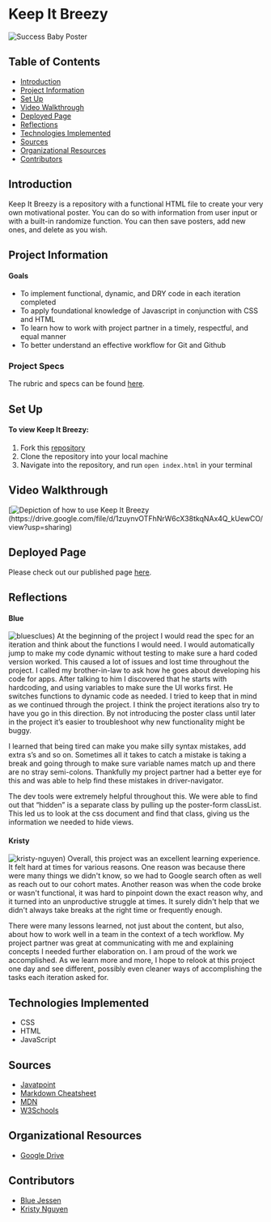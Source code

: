 # Keep It Breezy

![Success Baby Poster](readme-imgs/SuccessBaby.png)

## Table of Contents
- [Introduction](#Introduction)
- [Project Information](#Project-Information)
- [Set Up](#Set-Up)
- [Video Walkthrough](#Video-Walkthrough)
- [Deployed Page](#Deployed-Page)
- [Reflections](#Reflections)
- [Technologies Implemented](#Technologies-Implemented)
- [Sources](#Sources)
- [Organizational Resources](#Organizations-Resources)
- [Contributors](#Contributors)

## Introduction
Keep It Breezy is a repository with a functional HTML file to create your very own motivational poster. You can do so with information
from user input or with a built-in randomize function. You can then save posters, add new ones, and delete as you wish.

## Project Information
#### Goals
- To implement functional, dynamic, and DRY code in each iteration completed
- To apply foundational knowledge of Javascript in conjunction with CSS and HTML
- To learn how to work with project partner in a timely, respectful, and equal manner
- To better understand an effective workflow for Git and Github
### Project Specs
The rubric and specs can be found [here](https://frontend.turing.edu/projects/module-1/hang-in-there-v2.html).

## Set Up
#### To view **Keep It Breezy:**
1. Fork this [repository](https://github.com/kpn678/keep-it-breezy)
2. Clone the repository into your local machine
3. Navigate into the repository, and run `open index.html` in your terminal

## Video Walkthrough
[![Depiction of how to use Keep It Breezy]("https://user-images.githubusercontent.com/99382481/161438661-34e236ac-2c57-4a6c-ad66-9381ecbfe968.png")(https://drive.google.com/file/d/1zuynvOTFhNrW6cX38tkqNAx4Q_kUewCO/view?usp=sharing)

## Deployed Page
Please check out our published page [here](https://kpn678.github.io/keep-it-breezy/).

## Reflections
#### Blue
![bluesclues](https://user-images.githubusercontent.com/99382481/161440474-42a9845c-3d80-402f-b6fc-2a270e78ca50.png))
At the beginning of the project I would read the spec for an iteration and think about the functions I would need. I would automatically jump to make my code dynamic without testing to make sure a hard coded version worked. This caused a lot of issues and lost time throughout the project. I called my brother-in-law to ask how he goes about developing his code for apps.  After talking to him I discovered that he starts with hardcoding, and using variables to make sure the UI works first. He switches functions to dynamic code as needed. I tried to keep that in mind as we continued through the project.  I think the project iterations also try to have you go in this direction.  By not introducing the poster class until later in the project it’s easier to troubleshoot why new functionality might be buggy.

I learned that being tired can make you make silly syntax mistakes, add extra s’s and so on.  Sometimes all it takes to catch a mistake is taking a break and going through to make sure variable names match up and there are no stray semi-colons. Thankfully my project partner had a better eye for this and was able to help find these mistakes in driver-navigator.

The dev tools were extremely helpful throughout this. We were able to find out that “hidden” is a separate class by pulling up the poster-form classList. This led us to look at the css document and find that class, giving us the information we needed to hide views.

#### Kristy
![kristy-nguyen](https://user-images.githubusercontent.com/99382481/161440480-8d940449-e64f-45cc-8e93-54b9a0fe0b7c.png))
Overall, this project was an excellent learning experience. It felt hard at times for various reasons. One reason was because there were many things we didn't know, so we had to Google search often as well as reach out to our cohort mates. Another reason was when the code broke or wasn't functional, it was hard to pinpoint down the exact reason why, and it turned into an unproductive struggle at times. It surely didn't help that we didn't always take breaks at the right time or frequently enough.

There were many lessons learned, not just about the content, but also, about how to work well in a team in the context of a tech workflow. My project partner was great at communicating with me and explaining concepts I needed further elaboration on. I am proud of the work we accomplished. As we learn more and more, I hope to relook at this project one day and see different, possibly even cleaner ways of accomplishing the tasks each iteration asked for.

## Technologies Implemented
- CSS
- HTML
- JavaScript

## Sources
- [Javatpoint](https://www.javatpoint.com/)
- [Markdown Cheatsheet](https://github.com/adam-p/markdown-here/wiki/Markdown-Cheatsheet)
- [MDN](https://developer.mozilla.org/en-US/)
- [W3Schools](https://www.w3schools.com/)

## Organizational Resources
- [Google Drive](https://drive.google.com)

## Contributors
- [Blue Jessen](https://github.com/BlueJessen)
- [Kristy Nguyen](https://github.com/kpn678)

